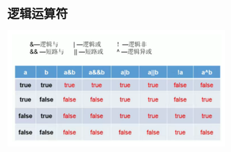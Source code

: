 # 逻辑运算符
![image-20230908172342820](%E9%80%BB%E8%BE%91%E8%BF%90%E7%AE%97%E7%AC%A6.assets/image-20230908172342820.png)



